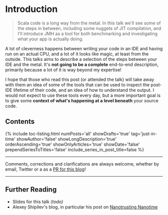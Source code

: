 # Introduction

> Scala code is a long way from the metal. In this talk we'll see some of the steps in between, including some nuggets of JIT compilation, and I'll introduce JMH as a tool for both benchmarking and investigating what your app is actually doing.

A lot of cleverness happens between writing your code in an IDE and having run on an actual CPU, and a lot of it looks like magic, at least from the outside. This talks aims to describe a selection of the steps between your IDE and the metal. It's **not going to be a complete** end-to-end description, primarily because a lot of it is way beyond my expertise!

I hope that those who read this post (or attended the talk) will take away with them an idea of some of the tools that can be used to inspect the post-IDE lifetime of their code, and an idea of how to understand the output. I would not expect to use these tools every day, but a more important goal is to give some **context of what's happening at a level beneath** your source code.

## Contents

{% include toc-listing.html numPosts='all' showDrafts='true' tag='just-in-time' showAuthor='false' showLongDescription='true' orderAscending='true' showOnlyArticles='true' showDate='false' prependSeriesToTitles='false' include_series_in_post_title=false %}

***

Comments, corrections and clarifications are always welcome, whether by email, Twitter or a as a [PR for this blog](https://github.com/joekearney/joekearney.github.io)!

***

## Further Reading

* Slides for this talk _(todo)_
* Alexey Shipilev's blog, in particular his post on [Nanotrusting Nanotime](http://shipilev.net/blog/2014/nanotrusting-nanotime/)
